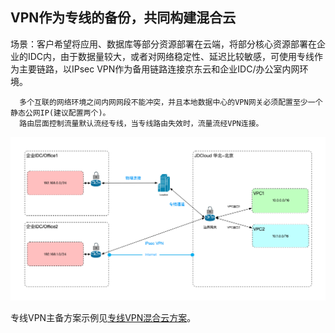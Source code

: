 ## VPN作为专线的备份，共同构建混合云

场景：客户希望将应用、数据库等部分资源部署在云端，将部分核心资源部署在企业的IDC内，由于数据量较大，或者对网络稳定性、延迟比较敏感，可使用专线作为主要链路，以IPsec VPN作为备用链路连接京东云和企业IDC/办公室内网环境。

```
  多个互联的网络环境之间内网网段不能冲突，并且本地数据中心的VPN网关必须配置至少一个静态公网IP(建议配置两个)。
  路由层面控制流量默认流经专线，当专线路由失效时，流量流经VPN连接。
```

![](../../../../../image/Networking/VPN/Introduction/work-with-directconnect.png)

专线VPN主备方案示例见[专线VPN混合云方案](../../Best-Practices/Connection-With-DirectConnect.md)。
